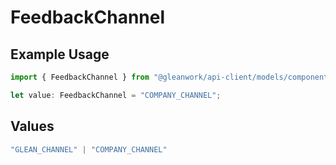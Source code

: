 # FeedbackChannel

## Example Usage

```typescript
import { FeedbackChannel } from "@gleanwork/api-client/models/components";

let value: FeedbackChannel = "COMPANY_CHANNEL";
```

## Values

```typescript
"GLEAN_CHANNEL" | "COMPANY_CHANNEL"
```